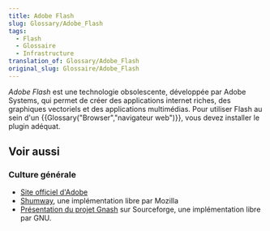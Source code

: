```yaml
---
title: Adobe Flash
slug: Glossary/Adobe_Flash
tags:
  - Flash
  - Glossaire
  - Infrastructure
translation_of: Glossary/Adobe_Flash
original_slug: Glossaire/Adobe_Flash
---
```

_Adobe Flash_ est une technologie obsolescente, développée par Adobe Systems, qui permet de créer des applications internet riches, des graphiques vectoriels et des applications multimédias. Pour utiliser Flash au sein d'un {{Glossary("Browser","navigateur web")}}, vous devez installer le plugin adéquat.

## Voir aussi

### Culture générale

- [Site officiel d'Adobe](http://www.adobe.com/fr)
- [Shumway](https://mozilla.github.io/shumway/), une implémentation libre par Mozilla
- [Présentation du projet Gnash](http://gnashdev.org/) sur Sourceforge, une implémentation libre par GNU.

